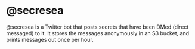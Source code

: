 # @secresea

@secresea is a Twitter bot that posts secrets that have been DMed (direct messaged) to it. It stores the messages anonymously in an S3 bucket, and prints messages out once per hour.